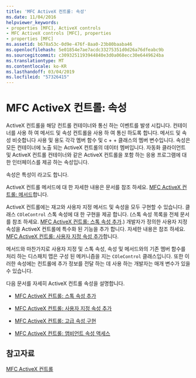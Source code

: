 ```yaml
---
title: 'MFC ActiveX 컨트롤: 속성'
ms.date: 11/04/2016
helpviewer_keywords:
- properties [MFC], ActiveX controls
- MFC ActiveX controls [MFC], properties
- properties [MFC]
ms.assetid: b678a53c-0d9e-476f-8aa0-23b80baaba46
ms.openlocfilehash: 5e01854e7ae7acdc33275351d0d26a76dfeabc9b
ms.sourcegitcommit: c3093251193944840e3d0a068ecc30e6449624ba
ms.translationtype: MT
ms.contentlocale: ko-KR
ms.lasthandoff: 03/04/2019
ms.locfileid: "57326415"
---
```

# <a name="mfc-activex-controls-properties"></a>MFC ActiveX 컨트롤: 속성

ActiveX 컨트롤을 해당 컨트롤 컨테이너와 통신 하는 이벤트를 발생 시킵니다. 컨테이너를 사용 하 여 메서드 및 속성 컨트롤을 사용 하 여 통신 하도록 합니다. 메서드 및 속성 비슷합니다 사용 및 용도 각각 멤버 함수 및 c + + 클래스의 멤버 변수입니다. 속성은 모든 컨테이너에 노출 되는 ActiveX 컨트롤의 데이터 멤버입니다. 자동화 클라이언트 및 ActiveX 컨트롤 컨테이너와 같은 ActiveX 컨트롤을 포함 하는 응용 프로그램에 대 한 인터페이스를 제공 하는 속성입니다.

속성은 특성이 라고도 합니다.

ActiveX 컨트롤 메서드에 대 한 자세한 내용은 문서를 참조 하세요. [MFC ActiveX 컨트롤: 메서드](../mfc/mfc-activex-controls-methods.md)합니다.

ActiveX 컨트롤에는 재고와 사용자 지정 메서드 및 속성을 모두 구현할 수 있습니다. 클래스 `COleControl` 스톡 속성에 대 한 구현을 제공 합니다. (스톡 속성 목록을 전체 문서를 참조 하세요. [MFC ActiveX 컨트롤: 스톡 속성 추가](../mfc/mfc-activex-controls-adding-stock-properties.md).) 개발자가 정의한 사용자 지정 속성을 ActiveX 컨트롤에 특수화 된 기능을 추가 합니다. 자세한 내용은 참조 하세요. [MFC ActiveX 컨트롤: 사용자 지정 속성 추가](../mfc/mfc-activex-controls-adding-custom-properties.md)합니다.

메서드와 마찬가지로 사용자 지정 및 스톡 속성, 속성 및 메서드와의 기존 멤버 함수를 처리 하는 디스패치 맵은 구성 된 메커니즘을 지는 `COleControl` 클래스입니다. 또한 이러한 속성에는 컨트롤에 추가 정보를 전달 하는 데 사용 하는 개발자는 매개 변수가 있을 수 있습니다.

다음 문서를 자세히 ActiveX 컨트롤 속성을 설명합니다.

- [MFC ActiveX 컨트롤: 스톡 속성 추가](../mfc/mfc-activex-controls-adding-stock-properties.md)

- [MFC ActiveX 컨트롤: 사용자 지정 속성 추가](../mfc/mfc-activex-controls-adding-custom-properties.md)

- [MFC ActiveX 컨트롤: 고급 속성 구현](../mfc/mfc-activex-controls-advanced-property-implementation.md)

- [MFC ActiveX 컨트롤: 앰비언트 속성 액세스](../mfc/mfc-activex-controls-accessing-ambient-properties.md)

## <a name="see-also"></a>참고자료

[MFC ActiveX 컨트롤](../mfc/mfc-activex-controls.md)
